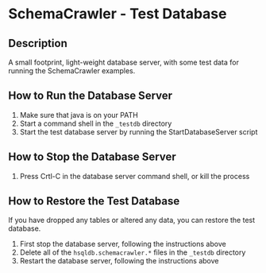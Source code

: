 # SchemaCrawler - Test Database

## Description
A small footprint, light-weight database server, with some test data for running the SchemaCrawler examples.

## How to Run the Database Server
1. Make sure that java is on your PATH
2. Start a command shell in the `_testdb` directory
3. Start the test database server by running the StartDatabaseServer script

## How to Stop the Database Server
1. Press Crtl-C in the database server command shell, or kill the process

## How to Restore the Test Database
If you have dropped any tables or altered any data, you can restore the test database.

1. First stop the database server, following the instructions above
2. Delete all of the `hsqldb.schemacrawler.*` files in the `_testdb` directory
3. Restart the database server, following the instructions above
